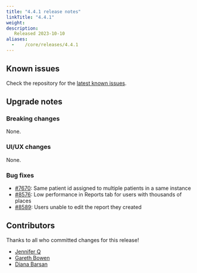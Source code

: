 ```yaml
---
title: "4.4.1 release notes"
linkTitle: "4.4.1"
weight:
description:
   Released 2023-10-10
aliases:
  -    /core/releases/4.4.1
---
```


## Known issues

Check the repository for the [latest known issues](https://github.com/medic/cht-core/issues?q=is%3Aissue+label%3A%22Affects%3A+4.4.1%22).

## Upgrade notes

### Breaking changes

None.

### UI/UX changes

None.

### Bug fixes

- [#7670](https://github.com/medic/cht-core/issues/7670): Same patient id assigned to multiple patients in a same instance
- [#8576](https://github.com/medic/cht-core/issues/8576): Low performance in Reports tab for users with thousands of places
- [#8589](https://github.com/medic/cht-core/issues/8589): Users unable to edit the report they created


## Contributors

Thanks to all who committed changes for this release!

- [Jennifer Q](https://github.com/latin-panda)
- [Gareth Bowen](https://github.com/garethbowen)
- [Diana Barsan](https://github.com/dianabarsan)

